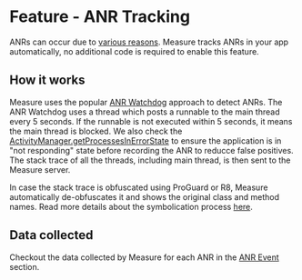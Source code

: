 # Feature - ANR Tracking

ANRs can occur due
to [various reasons](https://developer.android.com/topic/performance/anrs/diagnose-and-fix-anrs#input-dispatch-common-causes).
Measure tracks ANRs in your app automatically, no additional code is required
to enable this feature.

## How it works

Measure uses the
popular [ANR Watchdog](https://github.com/measure-sh/measure/blob/main/measure-android/measure/src/main/java/sh/measure/android/anr/ANRWatchDog.kt)
approach to detect ANRs. The ANR Watchdog uses a thread which posts a runnable to the main thread every 5 seconds.
If the runnable is not executed within 5 seconds, it means the main thread is blocked. We also check
the [ActivityManager.getProcessesInErrorState]() to ensure the application is in "not responding" state before recording
the ANR to reducce false positives. The stack trace of all the threads, including main thread, is then sent to the
Measure server.

In case the stack trace is obfuscated using ProGuard or R8, Measure automatically
de-obfuscates it and shows the original class and method names. Read more details about the
symbolication process [here](../features/symbolication.md).

## Data collected

Checkout the data collected by Measure for each ANR in the [ANR Event](../../../docs/api/sdk/README.md#anr) section.
